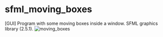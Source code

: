 # sfml_moving_boxes
[GUI] Program with some moving boxes inside a window. SFML graphics library (2.5.1).
![moving_boxes](https://user-images.githubusercontent.com/50113423/174559045-3353ad1c-bab4-498b-875b-a760ae3264c6.png)
